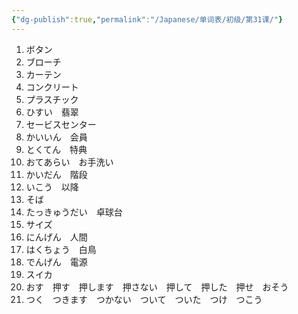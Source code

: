 ```yaml
---
{"dg-publish":true,"permalink":"/Japanese/单词表/初级/第31课/"}
---
```


1. ボタン
2. ブローチ
3. カーテン
4. コンクリート
5. プラスチック
6. ひすい　翡翠
7. セービスセンター
8. かいいん　会員
9. とくてん　特典
10. おてあらい　お手洗い
11. かいだん　階段
12. いこう　以降
13. そば
14. たっきゅうだい　卓球台
15. サイズ
16. にんげん　人間
17. はくちょう　白鳥
18. でんげん　電源
19. スイカ
20. おす　押す　押します　押さない　押して　押した　押せ　おそう
21. つく　つきます　つかない　ついて　ついた　つけ　つこう